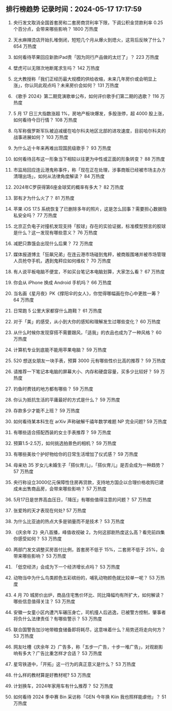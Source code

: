 
## 排行榜趋势 记录时间：2024-05-17 17:17:59
  
  1. 央行发文取消全国首套房和二套房商贷利率下限，下调公积金贷款利率 0.25 个百分点，会带来哪些影响？ 1800 万热度
    
  2. 天水麻辣烫店开始扎堆倒闭，短短几个月从爆火到熄火，这背后反映了什么？ 654 万热度
    
  3. 如何看待苹果回应新款iPad贵「因为同行产品做的太烂了」？ 223 万热度
    
  4. 壁虎可以无限次地断尾求生吗？ 142 万热度
    
  5. 北大教授称「我们正经历最大规模的供给收缩，未来几年房价或会明显上涨」，你认同此观点吗？未来房价会如何？ 131 万热度
    
  6. 《歌手 2024》第二期竞演歌单公布，如何评价歌手们第二期的选歌？ 116 万热度
    
  7. 5 月 17 日三大指数涨超 1%，房地产板块爆发，多股涨停，超 4000 股上涨，如何看待今日行情？ 108 万热度
    
  8. 乌军称俄罗斯军队被迫减缓在哈尔科夫地区北部的进攻速度，目前哈尔科夫的战事进展如何？ 103 万热度
    
  9. 为什么近十年来再难出现国民级歌手？ 93 万热度
    
  10. 如何看待吕布这一形象当下相较以往更为中性或正面的形象转变？ 88 万热度
    
  11. 市监局回应连云港鬼称事件，称「现在正在处理，涉事商贩已经被市场主办方清理出场」，如何从法律角度解读？ 84 万热度
    
  12. 2024年C罗获得第6座金球奖的概率有多大？ 82 万热度
    
  13. 郭有才为什么火了？ 81 万热度
    
  14. 苹果 iOS 17.5 系统恢复了已删除多年的照片，这是怎么回事？需要担心数据隐私安全吗？ 77 万热度
    
  15. 北京正负电子对撞机发现支持「胶球」存在的实验证据，标准模型预言的胶球是什么？这一发现有哪些意义？ 76 万热度
    
  16. 减肥只靠饿会出现什么后果？ 72 万热度
    
  17. 媒体报道博主「狂飙兄弟」在连云港市场碰到鬼秤，被商贩围堵并被市场管理人员抢夺手机，遇到鬼秤应如何维权？ 70 万热度
    
  18. 有人说平板电脑不便宜，不如买台笔记本电脑划算，大家怎么看？ 67 万热度
    
  19. 你会从 iPhone 换成 Android 手机吗？ 66 万热度
    
  20. 当名画《星月夜》PK《撑阳伞的女人》，你觉得哪幅画在你心中更胜一筹？ 64 万热度
    
  21. 日常跑 5 公里大家都穿什么跑鞋？ 61 万热度
    
  22. 对于「美」的感受，从小到大你的感知和理解发生过哪些变化？ 60 万热度
    
  23. 从什么时候你发现穿搭不需要跟风，「适我」的衣品也成为了一种风格？ 60 万热度
    
  24. 计算机专业到底能不能用苹果电脑？ 59 万热度
    
  25. 520 想送女朋友一块手表，预算 3000 元有哪些性价比高的推荐？ 59 万热度
    
  26. 请推荐一下笔记本电脑的屏幕大小、内存和硬盘容量，买多少比较好？ 59 万热度
    
  27. 钓鱼时费钱的地方都有哪些？ 59 万热度
    
  28. 你认为抵抗生活的平庸最好的方式是什么？ 59 万热度
    
  29. 存款多少才能不上班？ 59 万热度
    
  30. 如何看待某本科生在 arXiv 声称破解千禧年数学难题 NP 完全问题? 59 万热度
    
  31. 有哪些适合搭配西装的女士手表推荐？ 59 万热度
    
  32. 预算1.5-2.5万，如何挑选拍景色的相机？ 59 万热度
    
  33. 有哪些美妆个护好物给你的日常生活增加了仪式感？ 59 万热度
    
  34. 母亲劝 35 岁女儿未婚生子「搭伙育儿」，「搭伙育儿」是否会成为一种趋势？ 57 万热度
    
  35. 央行称设立3000亿元保障性住房再贷款，支持地方国企以合理价格收购已建成未出售商品房，会带来哪些影响？ 57 万热度
    
  36. 5月17日是世界高血压日，「降压」有哪些值得注意的问题？ 57 万热度
    
  37. 张爱玲的天才表现在何处? 57 万热度
    
  38. 为什么比亚迪的热点大多是销量而不是技术？ 53 万热度
    
  39. 《庆余年 2》央八首播，峰值收视破 2，为何这部剧热度这么高？看完前四集你感受如何？ 53 万热度
    
  40. 两部门发文调整买房首付比例，首套房不低于 15%，二套房不低于 25%，会带来哪些影响？ 53 万热度
    
  41. 「低空经济」会成为下一个经济增长点吗？ 53 万热度
    
  42. 动物当中为什么鸟类颜色五彩缤纷的，哺乳动物颜色就比较单一呢？ 53 万热度
    
  43. 4 月 70 城房价出炉，商品住宅售价环比、同比降幅均有所扩大，如何解读？哪些信息值得关注？ 53 万热度
    
  44. 安徽一女童小区内遭汽车碾压身亡，司机撞人后逃逸，已被警方控制，肇事者将负什么法律责任？有哪些警示？ 53 万热度
    
  45. 联合国警告加沙地带粮食储备即将耗尽，这意味着什么？局势还将走向何方？ 53 万热度
    
  46. 网友吐槽《庆余年 2》广告多，称「五步一广告，十步一堆广告」，对观剧影响有多大？广告比重怎样才合适？ 53 万热度
    
  47. 星穹铁道中，「开拓」这一行为的真正意义是什么？ 53 万热度
    
  48. 什么样的教材算是好教材呢? 53 万热度
    
  49. 计划换车，2024年家用车有什么推荐？ 52 万热度
    
  50. 如何看待 2024 季中赛 Bin 采访称「GEN 今年换 Kiin 我也照样能虐他」？ 51 万热度
    